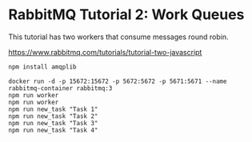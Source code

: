 # RabbitMQ Tutorial 2: Work Queues

This tutorial has two workers that consume messages round robin.

https://www.rabbitmq.com/tutorials/tutorial-two-javascript

```bash
npm install amqplib
```

```
docker run -d -p 15672:15672 -p 5672:5672 -p 5671:5671 --name rabbitmq-container rabbitmq:3
npm run worker
npm run worker
npm run new_task "Task 1"
npm run new_task "Task 2"
npm run new_task "Task 3"
npm run new_task "Task 4"
```